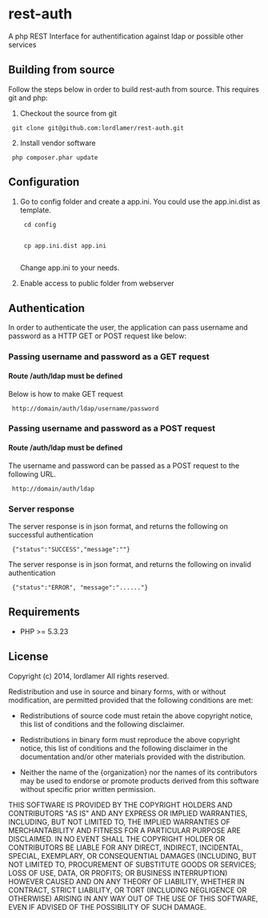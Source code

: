 rest-auth
=========

A php REST Interface for authentification against ldap or possible other services

Building from source
--------------------

Follow the steps below in order to build rest-auth from source. This requires git and php:

1. Checkout the source from git
<pre><code> git clone git&#64;github.com:lordlamer/rest-auth.git
</code></pre>

2. Install vendor software
<pre><code> php composer.phar update
</code></pre>

Configuration
-------------

1. Go to config folder and create a app.ini. You could use the app.ini.dist as template.

	<pre><code> cd config
	</code></pre>
	<pre><code> cp app.ini.dist app.ini
	</code></pre>

	Change app.ini to your needs.

2. Enable access to public folder from webserver

Authentication
--------------

In order to authenticate the user, the application can pass username and password as a HTTP GET or POST request like below:

### Passing username and password as a GET request
#### Route /auth/ldap must be defined
Below is how to make GET request
<pre><code> http://domain/auth/ldap/username/password
</code></pre>

### Passing username and password as a POST request
#### Route /auth/ldap must be defined
The username and password can be passed as a POST request to the following URL.
<pre><code> http://domain/auth/ldap
</code></pre>

### Server response
The server response is in json format, and returns the following on successful authentication
<pre><code> {"status":"SUCCESS","message":""}
</code></pre>

The server response is in json format, and returns the following on invalid authentication
<pre><code> {"status":"ERROR", "message":"......"}
</code></pre>

Requirements
------------

* PHP >= 5.3.23

License
-------

Copyright (c) 2014, lordlamer
All rights reserved.

Redistribution and use in source and binary forms, with or without
modification, are permitted provided that the following conditions are met:

* Redistributions of source code must retain the above copyright notice, this
  list of conditions and the following disclaimer.

* Redistributions in binary form must reproduce the above copyright notice,
  this list of conditions and the following disclaimer in the documentation
  and/or other materials provided with the distribution.

* Neither the name of the {organization} nor the names of its
  contributors may be used to endorse or promote products derived from
  this software without specific prior written permission.

THIS SOFTWARE IS PROVIDED BY THE COPYRIGHT HOLDERS AND CONTRIBUTORS "AS IS"
AND ANY EXPRESS OR IMPLIED WARRANTIES, INCLUDING, BUT NOT LIMITED TO, THE
IMPLIED WARRANTIES OF MERCHANTABILITY AND FITNESS FOR A PARTICULAR PURPOSE ARE
DISCLAIMED. IN NO EVENT SHALL THE COPYRIGHT HOLDER OR CONTRIBUTORS BE LIABLE
FOR ANY DIRECT, INDIRECT, INCIDENTAL, SPECIAL, EXEMPLARY, OR CONSEQUENTIAL
DAMAGES (INCLUDING, BUT NOT LIMITED TO, PROCUREMENT OF SUBSTITUTE GOODS OR
SERVICES; LOSS OF USE, DATA, OR PROFITS; OR BUSINESS INTERRUPTION) HOWEVER
CAUSED AND ON ANY THEORY OF LIABILITY, WHETHER IN CONTRACT, STRICT LIABILITY,
OR TORT (INCLUDING NEGLIGENCE OR OTHERWISE) ARISING IN ANY WAY OUT OF THE USE
OF THIS SOFTWARE, EVEN IF ADVISED OF THE POSSIBILITY OF SUCH DAMAGE.
